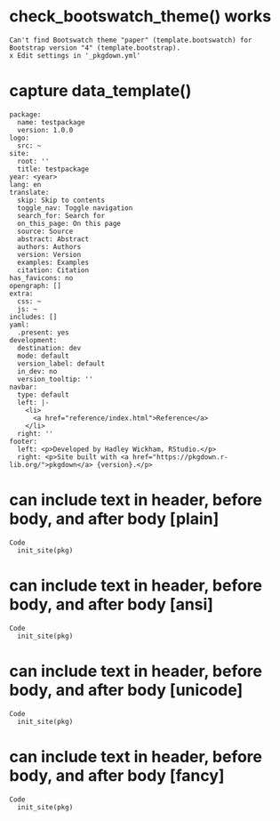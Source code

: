 # check_bootswatch_theme() works

    Can't find Bootswatch theme "paper" (template.bootswatch) for Bootstrap version "4" (template.bootstrap).
    x Edit settings in '_pkgdown.yml'

# capture data_template()

    package:
      name: testpackage
      version: 1.0.0
    logo:
      src: ~
    site:
      root: ''
      title: testpackage
    year: <year>
    lang: en
    translate:
      skip: Skip to contents
      toggle_nav: Toggle navigation
      search_for: Search for
      on_this_page: On this page
      source: Source
      abstract: Abstract
      authors: Authors
      version: Version
      examples: Examples
      citation: Citation
    has_favicons: no
    opengraph: []
    extra:
      css: ~
      js: ~
    includes: []
    yaml:
      .present: yes
    development:
      destination: dev
      mode: default
      version_label: default
      in_dev: no
      version_tooltip: ''
    navbar:
      type: default
      left: |-
        <li>
          <a href="reference/index.html">Reference</a>
        </li>
      right: ''
    footer:
      left: <p>Developed by Hadley Wickham, RStudio.</p>
      right: <p>Site built with <a href="https://pkgdown.r-lib.org/">pkgdown</a> {version}.</p>
    

# can include text in header, before body, and after body [plain]

    Code
      init_site(pkg)

# can include text in header, before body, and after body [ansi]

    Code
      init_site(pkg)

# can include text in header, before body, and after body [unicode]

    Code
      init_site(pkg)

# can include text in header, before body, and after body [fancy]

    Code
      init_site(pkg)

